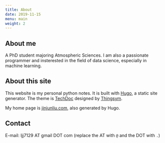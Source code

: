 ```yaml
---
title: About
date: 2019-11-15
menu: main
weight: 2
---
```


## About me

A PhD student majoring Atmospheric Sciences. I am also a passionate programmer and insterested in the field of data science, especially in machine learning.

## About this site

This website is my personal python notes. It is built with [Hugo](https://gohugo.io/), a static site generator. The theme is [TechDoc](https://themes.gohugo.io/themes/hugo-theme-techdoc/) designed by [Thingsym](https://github.com/thingsym/hugo-theme-techdoc).

My home page is [jinjunliu.com](https://jinjunliu.com/), also generated by Hugo.

## Contact

E-mail: ljj7129 AT gmail DOT com (replace the AT with `@` and the DOT with `.`)
